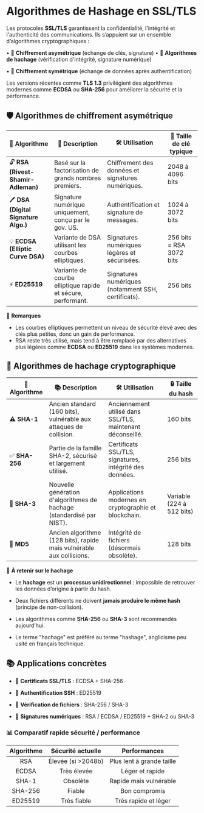 # Algorithmes de Hashage en SSL/TLS

Les protocoles **SSL/TLS** garantissent la confidentialité, l'intégrité et l'authenticité des communications. Ils s’appuient sur un ensemble d’algorithmes cryptographiques :

• 🔑 **Chiffrement asymétrique** (échange de clés, signature) • 🧮 **Algorithmes de hachage** (vérification d'intégrité, signature numérique)

• 🔁 **Chiffrement symétrique** (échange de données après authentification)

Les versions récentes comme **TLS 1.3** privilégient des algorithmes modernes comme **ECDSA** ou **SHA-256** pour améliorer la sécurité et la performance.



## 🛡️ **Algorithmes de chiffrement asymétrique**

| **🔢 Algorithme** | **📝 Description** | **🛠️ Utilisation** | **🔐 Taille de clé typique** |
|----|----|----|----|
| 🔓 **RSA (Rivest-Shamir-Adleman)** | Basé sur la factorisation de grands nombres premiers. | Chiffrement des données et signatures numériques. | 2048 à 4096 bits |
| 🖊️ **DSA (Digital Signature Algo.)** | Signature numérique uniquement, conçu par le gov. US. | Authentification et signature de messages. | 1024 à 3072 bits |
| 💡 **ECDSA (Elliptic Curve DSA)** | Variante de DSA utilisant les courbes elliptiques. | Signatures numériques légères et sécurisées. | 256 bits = RSA 3072 bits |
| ⚡ **ED25519** | Variante de courbe elliptique rapide et sécure, performant. | Signatures numériques (notamment SSH, certificats). | 256 bits |

🔁 **Remarques**

- Les courbes elliptiques permettent un niveau de sécurité élevé avec des clés plus petites, donc un gain de performance.
- RSA reste très utilisé, mais tend à être remplacé par des alternatives plus légères comme **ECDSA** ou **ED25519** dans les systèmes modernes.



## 🧬 **Algorithmes de hachage cryptographique**

| **🧪 Algorithme** | **📚 Description** | **🛠️ Utilisation** | **🔒 Taille du hash** |
|----|----|----|----|
| ⚠️ **SHA-1** | Ancien standard (160 bits), vulnérable aux attaques de collision. | Anciennement utilisé dans SSL/TLS, maintenant déconseillé. | 160 bits |
| ✅ **SHA-256** | Partie de la famille SHA-2, sécurisé et largement utilisé. | Certificats SSL/TLS, signatures, intégrité des données. | 256 bits |
| 🔐 **SHA-3** | Nouvelle génération d'algorithmes de hachage (standardisé par NIST). | Applications modernes en cryptographie et blockchain. | Variable (224 à 512 bits) |
| 🚫 **MD5** | Ancien algorithme (128 bits), rapide mais vulnérable aux collisions. | Intégrité de fichiers (désormais obsolète). | 128 bits |

📌 **À retenir sur le hachage**

- Le **hachage** est un **processus unidirectionnel** : impossible de retrouver les données d’origine à partir du hash.

- Deux fichiers différents ne doivent **jamais produire le même hash** (principe de non-collision).

- Les algorithmes comme **SHA-256** ou **SHA-3** sont recommandés aujourd’hui.

- Le terme "hachage" est préféré au terme "hashage", anglicisme peu usité en français technique.



## 📚 **Applications concrètes**

- 🔐 **Certificats SSL/TLS** : ECDSA + SHA-256

- 🔑 **Authentification SSH** : ED25519

- 📁 **Vérification de fichiers** : SHA-256 / SHA-3

- 🧾 **Signatures numériques** : RSA / ECDSA / ED25519 + SHA-2 ou SHA-3

### 📊 **Comparatif rapide sécurité / performance**

| **Algorithme** | **Sécurité actuelle** |     **Performances**      |
|:--------------:|:---------------------:|:-------------------------:|
|      RSA       |  Élevée (si >2048b)  | Plus lent à grande taille |
|     ECDSA      |      Très élevée      |      Léger et rapide      |
|     SHA-1      |       Obsolète        |  Rapide mais vulnérable   |
|    SHA-256     |        Fiable         |       Bon compromis       |
|    ED25519     |      Très fiable      |   Très rapide et léger    |
